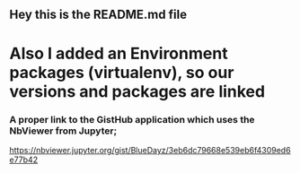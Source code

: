 ## Hey this is the README.md file

# Also I added an Environment packages (virtualenv), so our versions and packages are linked

### A proper link to the GistHub application which uses the NbViewer from Jupyter;
https://nbviewer.jupyter.org/gist/BlueDayz/3eb6dc79668e539eb6f4309ed6e77b42

